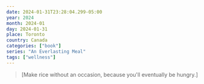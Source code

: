 ```yaml
---
date: 2024-01-31T23:28:04.299-05:00
year: 2024
month: 2024-01
day: 2024-01-31
place: Toronto
country: Canada
categories: ["book"]
series: "An Everlasting Meal"
tags: ["wellness"]
---
```

> [Make rice without an occasion, because you'll eventually be hungry.]
